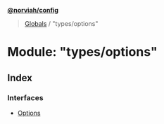 **[@norviah/config](../README.md)**

> [Globals](../globals.md) / "types/options"

# Module: "types/options"

## Index

### Interfaces

* [Options](../interfaces/_types_options_.options.md)
